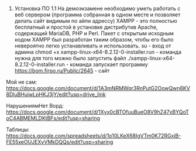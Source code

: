 1. Установка ПО
1.1 На демоэкзамене необходимо уметь работать с веб сервером (программа собранная в одном месте и позволяет делать сайт видимым по айпи адрессу)
XAMPP - это полностью бесплатный и простой в установке дистрибутив Apache, содержащий MariaDB, PHP и Perl. Пакет с открытым исходным кодом XAMPP был разработан таким образом, чтобы его было невероятно легко устанавливать и использовать.
su - вход от админа
chmod +x xampp-linux-x64-8.2.12-0-installer.run - команда нужна для того можно было запустить файл
./xampp-linux-x64-8.2.12-0-installer.run - команда запускает программу
https://bom.firpo.ru/Public/2645 - сайт

Мой не сам:
https://docs.google.com/document/d/1A3mNRMWqr3RnPutG2OowQwn6KV8DluBHuiwLpHKJ3jY/edit?usp=drive_link

НарушениямНет
Ворд:
https://docs.google.com/document/d/1Xyx0cBTOfuuBueO8V9hZ47xBYQoToC4ABMEMLDKtBFs/edit?usp=sharing

Таблицы:
https://docs.google.com/spreadsheets/d/1o10LKeX68IgVTm0K72RGxjB-FE55xeOUJEXyVMkDQQs/edit?usp=sharing

